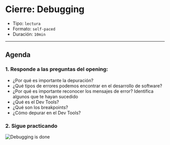 # Cierre: Debugging

- Tipo: `lectura`
- Formato: `self-paced`
- Duración: `10min`

***

## Agenda

### 1. Responde a las preguntas del opening:

- ¿Por qué es importante la depuración?
- ¿Qué tipos de errores podemos encontrar en el desarrollo de software?
- ¿Por qué es importante reconocer los mensajes de error? Identifica algunos
  que te hayan sucedido
- ¿Qué es el Dev Tools?
- ¿Qué son los breakpoints?
- ¿Cómo depurar en el Dev Tools?

### 2. Sigue practicando

![Debugging is done](http://s2.quickmeme.com/img/32/3231c171a34d1b88ab1768b1ba5ef9f0e9b035f523e197f2b99f83b7856826e3.jpg)
